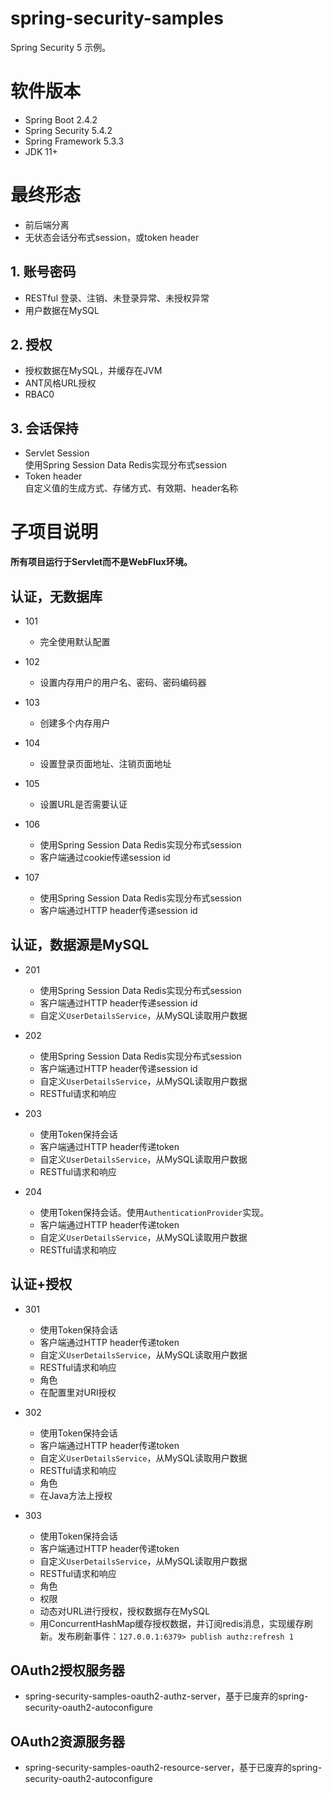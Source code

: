 # spring-security-samples
Spring Security 5 示例。

# 软件版本
- Spring Boot 2.4.2
- Spring Security 5.4.2
- Spring Framework 5.3.3
- JDK 11+

# 最终形态
- 前后端分离
- 无状态会话分布式session，或token header

## 1. 账号密码
- RESTful 登录、注销、未登录异常、未授权异常
- 用户数据在MySQL

## 2. 授权
- 授权数据在MySQL，并缓存在JVM
- ANT风格URL授权
- RBAC0

## 3. 会话保持
- Servlet Session  
  使用Spring Session Data Redis实现分布式session
- Token header  
  自定义值的生成方式、存储方式、有效期、header名称

# 子项目说明
**所有项目运行于Servlet而不是WebFlux环境。**

## 认证，无数据库
- 101
  + 完全使用默认配置

- 102
  + 设置内存用户的用户名、密码、密码编码器

- 103
  + 创建多个内存用户

- 104
  + 设置登录页面地址、注销页面地址

- 105
  + 设置URL是否需要认证

- 106
  + 使用Spring Session Data Redis实现分布式session
  + 客户端通过cookie传递session id

- 107
  + 使用Spring Session Data Redis实现分布式session
  + 客户端通过HTTP header传递session id

## 认证，数据源是MySQL
- 201
  + 使用Spring Session Data Redis实现分布式session
  + 客户端通过HTTP header传递session id
  + 自定义`UserDetailsService`，从MySQL读取用户数据

- 202
  + 使用Spring Session Data Redis实现分布式session
  + 客户端通过HTTP header传递session id
  + 自定义`UserDetailsService`，从MySQL读取用户数据
  + RESTful请求和响应

- 203
  + 使用Token保持会话
  + 客户端通过HTTP header传递token
  + 自定义`UserDetailsService`，从MySQL读取用户数据
  + RESTful请求和响应

- 204
  + 使用Token保持会话。使用`AuthenticationProvider`实现。
  + 客户端通过HTTP header传递token
  + 自定义`UserDetailsService`，从MySQL读取用户数据
  + RESTful请求和响应

## 认证+授权
- 301
  + 使用Token保持会话
  + 客户端通过HTTP header传递token
  + 自定义`UserDetailsService`，从MySQL读取用户数据
  + RESTful请求和响应
  + 角色
  + 在配置里对URI授权

- 302
  + 使用Token保持会话
  + 客户端通过HTTP header传递token
  + 自定义`UserDetailsService`，从MySQL读取用户数据
  + RESTful请求和响应
  + 角色
  + 在Java方法上授权

- 303
  + 使用Token保持会话
  + 客户端通过HTTP header传递token
  + 自定义`UserDetailsService`，从MySQL读取用户数据
  + RESTful请求和响应
  + 角色
  + 权限
  + 动态对URL进行授权，授权数据存在MySQL
  + 用ConcurrentHashMap缓存授权数据，并订阅redis消息，实现缓存刷新。发布刷新事件：`127.0.0.1:6379> publish authz:refresh 1`

## OAuth2授权服务器
- spring-security-samples-oauth2-authz-server，基于已废弃的spring-security-oauth2-autoconfigure

## OAuth2资源服务器
- spring-security-samples-oauth2-resource-server，基于已废弃的spring-security-oauth2-autoconfigure